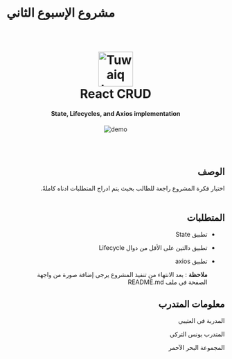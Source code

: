# مشروع الإسبوع الثاني

<h1 align="center">
  <br>
  <a href="https://safcsp.org.sa/en.html" target="_blank">
  <img src="https://raw.githubusercontent.com/tuwaiq-dotnet/json-parser-team-yaai/main/logo.png" alt="Tuwaiq Logo" width="80"></img></a>
  <br>
  React CRUD
  <br>
</h1>
<h4 align="center">State, Lifecycles, and Axios implementation</h4>

<p align="center">
  <img src="https://raw.githubusercontent.com/YounesAlturkey/Project02/main/frontend/public/demo.png" alt="demo"/>
</p>

<div dir="rtl">

  <br/>
  <br/>
  
  ## الوصف
اختيار فكرة المشروع راجعة للطالب بحيث يتم ادراج المتطلبات ادناه كاملةً. 
<br>
<br>

## المتطلبات

- تطبيق State
- تطبيق دالتين على الأقل من دوال Lifecycle
- تطبيق axios

  **ملاحظة** :
  بعد الانتهاء من تنفيذ المشروع يرجى إضافة صورة من واجهة الصفحة في ملف README.md

  </div>

  <div align="right">

## معلومات المتدرب

المدربة في العتيبي

المتدرب يونس التركي

المجموعة البحر الآحمر

</div>
